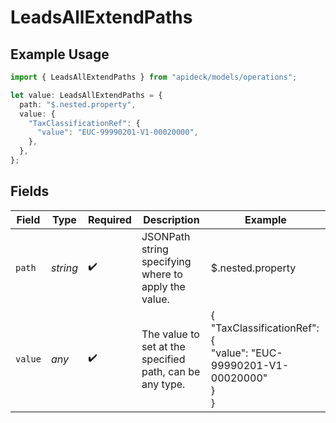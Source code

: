 # LeadsAllExtendPaths

## Example Usage

```typescript
import { LeadsAllExtendPaths } from "apideck/models/operations";

let value: LeadsAllExtendPaths = {
  path: "$.nested.property",
  value: {
    "TaxClassificationRef": {
      "value": "EUC-99990201-V1-00020000",
    },
  },
};
```

## Fields

| Field                                                               | Type                                                                | Required                                                            | Description                                                         | Example                                                             |
| ------------------------------------------------------------------- | ------------------------------------------------------------------- | ------------------------------------------------------------------- | ------------------------------------------------------------------- | ------------------------------------------------------------------- |
| `path`                                                              | *string*                                                            | :heavy_check_mark:                                                  | JSONPath string specifying where to apply the value.                | $.nested.property                                                   |
| `value`                                                             | *any*                                                               | :heavy_check_mark:                                                  | The value to set at the specified path, can be any type.            | {<br/>"TaxClassificationRef": {<br/>"value": "EUC-99990201-V1-00020000"<br/>}<br/>} |
